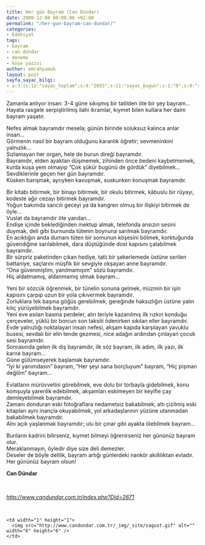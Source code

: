 ```yaml
---
title: Her gün Bayram (Can Dündar)
date: 2008-12-08 00:00:00 +02:00
permalink: "/her-gun-bayram-can-dundar/"
categories:
- Edebiyat
tags:
- bayram
- can dündar
- deneme
- köşe yazısı
author: emrahyumuk
layout: post
sayfa_sayac_bilgi:
- a:3:{s:12:"sayac_toplam";s:4:"2055";s:11:"sayac_bugun";s:1:"0";s:9:"son_okuma";s:10:"1364888204";}
---
```


<p align="left">
  Zamanla anlıyor insan: 3-4 güne sıkışmış bir tatilden öte bir şey bayram&#8230;<br /> Hayata rasgele serpiştirilmiş ilahi ikramlar, kıymet bilen kullara her daim bayram yaşatır.
</p>

<p align="left">
  Nefes almak bayramdır mesela; günün birinde soluksuz kalınca anlar insan&#8230;<br /> Görmenin nasıl bir bayram olduğunu karanlık öğretir; sevmeninkini yalnızlık&#8230;<br /> Sızlamayan her organ, hele de burun direği bayramdır.<br /> Bayramdır, elden ayaktan düşmemek, zihinden önce bedeni kaybetmemek, kurda kuşa yem olmayıp &#8220;Çok şükür bugünü de gördük&#8221; diyebilmek&#8230;<br /> Sevdiklerinle geçen her gün bayramdır.<br /> Küsken barışmak, ayrıyken kavuşmak, suskunken konuşmak bayramdır.
</p>

<p align="left">
  <!--more-->
</p>

<p align="left">
  Bir kitabı bitirmek, bir binayı bitirmek, bir okulu bitirmek, kâbuslu bir rüyayı, kodeste ağır cezayı bitirmek bayramdır.<br /> Yoğun bakımda sancılı geceyi ya da kangren olmuş bir ilişkiyi bitirmek de öyle&#8230;<br /> Vuslat da bayramdır öte yandan&#8230;<br /> Endişe içinde beklediğinden mektup almak, telefonda ansızın sesini duymak, deli gibi burnunda tütenin boynuna sarılmak bayramdır.<br /> En acıktığın anda dumanı tüten bir somunun köşesini bölmek, korktuğunda güvendiğine sarılabilmek, dara düştüğünde dost kapısını çalabilmek bayramdır.<br /> Bir sürpriz paketinden çıkan hediye, tatlı bir şekerlemede üstüne serilen battaniye, saçlarını müşfik bir sevgiyle okşayan anne bayramdır.<br /> &#8220;Ona güvenmiştim, yanılmamışım&#8221; sözü bayramdır.<br /> Hiç aldatmamış, aldanmamış olmak bayram&#8230;
</p>

<p align="left">
  Yeni bir sözcük öğrenmek, bir tünelin sonuna gelmek, müzmin bir işin kapısını çarpıp uzun bir yola çıkıvermek bayramdır.<br /> Zorluklara tek başına göğüs gerebilmek, gereğinde haksızlığın üstüne yalın kılıç yürüyebilmek bayramdır.<br /> Yeni eve asılan basma perdeler, alın teriyle kazanılmış ilk rızkın konduğu çerçeveler, yüklü bir borcun son taksiti ödenirken sıkılan eller bayramdır.<br /> Evde yalnızlığı noktalayan insan nefesi, akşam kapıda karşılayan yavuklu busesi, sevdalı bir elin tende gezmesi, nice adağın ardından çınlayan çocuk sesi bayramdır.<br /> Sonrasında gelen ilk diş bayramdır, ilk söz bayram, ilk adım, ilk yazı, ilk karne bayram&#8230;<br /> Güne gülümseyerek başlamak bayramdır.<br /> &#8220;İyi ki yanımdasın&#8221; bayram, &#8220;Her şeyi sana borçluyum&#8221; bayram, &#8220;Hiç pişman değilim&#8221; bayram&#8230;
</p>

<p align="left">
  Evlatların mürüvvetini görebilmek, eve dolu bir torbayla gidebilmek, konu komşuyla yarenlik edebilmek, akşamları eskimeyen bir keyifle çay demleyebilmek bayramdır.<br /> Zamanı donduran eski fotoğraflara nedametsiz bakabilmek, altı çizilmiş eski kitapları aynı inançla okuyabilmek, yol arkadaşlarının yüzüne utanmadan bakabilmek bayramdır.<br /> Alnı açık yaşlanmak bayramdır; ulu bir çınar gibi ayakta ölebilmek bayram&#8230;
</p>

<p align="left">
  Bunların kadrini bilirseniz, kıymet bilmeyi öğrenirseniz her gününüz bayram olur.<br /> Meraklanmayın, öyledir diye size deli demezler.<br /> Deseler de böyle delilik, bayram artığı günlerdeki nankör akıllılıktan evladır.<br /> Her gününüz bayram olsun!
</p>

<p align="left">
  <strong>Can Dündar</strong>
</p>

<p align="left">
  <span style="color: #ffffff;">.</span>
</p>

<address>
  <a href="http://www.candundar.com.tr/index.php?Did=2671" target="_blank">http://www.candundar.com.tr/index.php?Did=2671</a>
</address>

<address>
  <p align="left">
    <span style="color: #ffffff;">.</span>
  </p>
</address>

<table id="textnav" style="z-index: 1; position: absolute; top: 646px; left: 1021.5px;" border="0" cellspacing="0" cellpadding="0">
  <tr>
    <td height="1" bgcolor="#333333">
    </td>
    
    <td width="1" height="1">
      <img src="http://www.candundar.com.tr/_img/_site/sagust.gif" alt="" width="6" height="6" />
    </td>
  </tr>
  
  <tr>
    <td bgcolor="#333333">
      <table border="0" cellspacing="0" cellpadding="2">
        <tr>
          <td>
            <a class="navmen" onclick="changeFontSize('+')" onmousemove="mo('Büyüt '+parent.tempSize+'px')" onmouseout="mout()" href="http://www.candundar.com.tr/index.php?Did=2671#this">></a>
          </td>
        </tr>
        
        <tr>
          <td height="1" bgcolor="#666666">
          </td>
        </tr>
        
        <tr>
          <td>
            <a class="navmen" onclick="printPage();" onmousemove="mo('Yazdır')" onmouseout="mout()" href="http://www.candundar.com.tr/index.php?Did=2671#this">Ê</a>
          </td>
        </tr>
        
        <tr>
          <td height="1" bgcolor="#666666">
          </td>
        </tr>
        
        <tr>
          <td>
            <a class="navmen" onclick="history.back(1);" onmousemove="mo('Önceki Sayfa')" onmouseout="mout()" href="http://www.candundar.com.tr/index.php?Did=2671#this">7</a>
          </td>
        </tr>
        
        <tr>
          <td height="1" bgcolor="#666666">
          </td>
        </tr>
        
        <tr>
          <td>
            <a class="navmen" onmousemove="mo('Yukarı')" onmouseout="mout()" href="http://www.candundar.com.tr/index.php?Did=2671#top">5</a>
          </td>
        </tr>
      </table>
    </td>
    
    <td bgcolor="#333333">
    </td>
  </tr>
  
  <tr>
    <td height="1" bgcolor="#333333">
    </td>
    
    <td width="1" height="1">
      <img src="http://www.candundar.com.tr/_img/_site/sagalt.gif" alt="" width="6" height="6" />
    </td>
  </tr>
</table>
